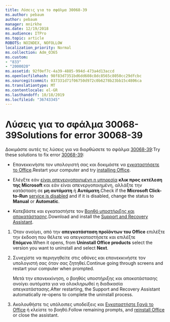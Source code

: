 ```yaml
---
title: Λύσεις για το σφάλμα 30068-39
ms.author: pebaum
author: pebaum
manager: mnirkhe
ms.date: 12/19/2018
ms.audience: ITPro
ms.topic: article
ROBOTS: NOINDEX, NOFOLLOW
localization_priority: Normal
ms.collection: Adm_O365
ms.custom:
- "833"
- "2000020"
ms.assetid: 92f0ef7c-4a39-4885-994d-473a4d13accd
ms.openlocfilehash: 98f83d7351bd6dd608c8dc8565c8050cc29dfcbc
ms.sourcegitcommit: 037331d71f06750d972c0b6278b23bb15c4806ca
ms.translationtype: MT
ms.contentlocale: el-GR
ms.lasthandoff: 10/18/2019
ms.locfileid: "36743345"
---
```

# <a name="solutions-for-error-30068-39"></a><span data-ttu-id="a303f-102">Λύσεις για το σφάλμα 30068-39</span><span class="sxs-lookup"><span data-stu-id="a303f-102">Solutions for error 30068-39</span></span>

<span data-ttu-id="a303f-103">Δοκιμάστε αυτές τις λύσεις για να διορθώσετε το σφάλμα [30068-39](https://support.office.com/article/963ca3e4-217a-4c16-9c02-ff946548357b?wt.mc_id=Alchemy_ClientDIA):</span><span class="sxs-lookup"><span data-stu-id="a303f-103">Try these solutions to fix error [30068-39](https://support.office.com/article/963ca3e4-217a-4c16-9c02-ff946548357b?wt.mc_id=Alchemy_ClientDIA):</span></span>
  
- <span data-ttu-id="a303f-104">Επανεκκινήστε τον υπολογιστή σας και δοκιμάστε να [εγκαταστήσετε το Office](https://portal.office.com/OLS/MySoftware.aspx).</span><span class="sxs-lookup"><span data-stu-id="a303f-104">Restart your computer and try [installing Office](https://portal.office.com/OLS/MySoftware.aspx).</span></span>

- <span data-ttu-id="a303f-105">Ελέγξτε εάν [είναι απενεργοποιημένη η υπηρεσία](https://support.office.com/article/963ca3e4-217a-4c16-9c02-ff946548357b?wt.mc_id=Alchemy_ClientDIA) **κλικ προς εκτέλεση της Microsoft** και εάν είναι απενεργοποιημένη, αλλάξτε την κατάσταση σε **μη αυτόματη** ή **Αυτόματη**.</span><span class="sxs-lookup"><span data-stu-id="a303f-105">Check if the **Microsoft Click-to-Run** [service is disabled](https://support.office.com/article/963ca3e4-217a-4c16-9c02-ff946548357b?wt.mc_id=Alchemy_ClientDIA) and if it is disabled, change the status to **Manual** or **Automatic**.</span></span>

- <span data-ttu-id="a303f-106">Κατεβάστε και εγκαταστήστε τον [Βοηθό υποστήριξης και αποκατάστασης](https://aka.ms/SARA-OfficeUninstall-Alchemy).</span><span class="sxs-lookup"><span data-stu-id="a303f-106">Download and install the [Support and Recovery Assistant](https://aka.ms/SARA-OfficeUninstall-Alchemy).</span></span>

1. <span data-ttu-id="a303f-107">Όταν ανοίγει, από την **απεγκατάσταση προϊόντων του Office** επιλέξτε την έκδοση που θέλετε να απεγκαταστήσετε και επιλέξτε **Επόμενο**.</span><span class="sxs-lookup"><span data-stu-id="a303f-107">When it opens, from **Uninstall Office products** select the version you want to uninstall and select **Next**.</span></span>

2. <span data-ttu-id="a303f-108">Συνεχίστε να περιηγηθείτε στις οθόνες και επανεκκινήστε τον υπολογιστή σας όταν σας ζητηθεί.</span><span class="sxs-lookup"><span data-stu-id="a303f-108">Continue going through screens and restart your computer when prompted.</span></span>

    <span data-ttu-id="a303f-109">Μετά την επανεκκίνηση, ο βοηθός υποστήριξης και αποκατάστασης ανοίγει αυτόματα για να ολοκληρωθεί η διαδικασία απεγκατάστασης.</span><span class="sxs-lookup"><span data-stu-id="a303f-109">After restarting, the Support and Recovery Assistant automatically re-opens to complete the uninstall process.</span></span>

3. <span data-ttu-id="a303f-110">Ακολουθήστε τις υπόλοιπες υποδείξεις και [Εγκαταστήστε ξανά το Office](https://portal.office.com/OLS/MySoftware.aspx) ή κλείστε το βοηθό.</span><span class="sxs-lookup"><span data-stu-id="a303f-110">Follow remaining prompts, and [reinstall Office](https://portal.office.com/OLS/MySoftware.aspx) or close the assistant.</span></span>
